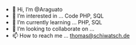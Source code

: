 - 👋 Hi, I’m @Araguato
- 👀 I’m interested in ... Code PHP, SQL
- 🌱 I’m currently learning ... PHP, SQL
- 💞️ I’m looking to collaborate on ...
- 📫 How to reach me ... thomas@schiwatsch.de

<!---
Araguato/Araguato is a ✨ special ✨ repository because its `README.md` (this file) appears on your GitHub profile.
You can click the Preview link to take a look at your changes.
--->

